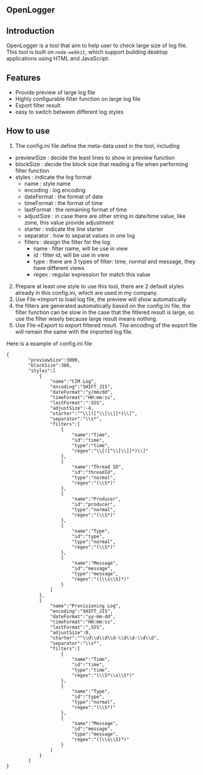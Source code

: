 OpenLogger
----------
## Introduction

OpenLogger is a tool that aim to help user to check large size of log file. This tool is built on `node-webkit`, which support building desktop applications using HTML and JavaScript.

## Features
* Provide preview of large log file
* Highly configurable filter function on large log file
* Export filter result
* easy to switch between different log styles

## How to use
1. The config.ini file define the meta-data used in the tool, including
 * previewSize : decide the least lines to show in preview function
 * blockSize : decide the block size that reading a file when performing filter function
 * styles : indicate the log format
    * name : style name
    * encoding : log encoding
    * dateFormat : the format of date
    * timeFormat : the format of time
    * lastFormat : the remaining format of time
    * adjustSize : in case there are other string in date/time value, like zone, this value provide adjustment
    * starter : indicate the line starter
    * separator : how to separat values in one log
    * filters : design the filter for the log
        * name : filter name, will be use in view
        * id : filter id, will be use in view
        * type : there are 3 types of filter: time, normal and message, they have different views
        * regex : regular expression for match this value

2. Prepare at least one style to use this tool, there are 2 default styles already in this config.ini, which are used in my company.
3. Use File->Import to load log file, the preview will show automatically
4. the filters are generated automatically based on the config.ini file, the filter function can be slow in the case that the fitlered result is large, so use the filter wisely because large result means nothing.
5. Use File->Export to export filtered result. The encoding of the export file will remain the same with the imported log file.

Here is a example of config.ini file
```
{
        "previewSize":3000,
        "blockSize":300,
        "styles":[
            {
                "name":"CIM Log",
                "encoding":"SHIFT_JIS",
                "dateFormat":"y/mm/dd",
                "timeFormat":"HH:mm:ss",
                "lastFormat":":SSS",
                "adjustSize":-4,
                "starter":"^\\[([^\\[\\]]*)\\]",
                "separator":"\\s*",
                "filters":[
                    {
                        "name":"Time",
                        "id":"time",
                        "type":"time",
                        "regex":"\\[([^\\[\\]]*)\\]"
                    },
                    {
                        "name":"Thread ID",
                        "id":"threadId",
                        "type":"normal",
                        "regex":"(\\S*)"
                    },
                    {
                        "name":"Producer",
                        "id":"producer",
                        "type":"normal",
                        "regex":"(\\S*)"
                    },
                    {
                        "name":"Type",
                        "id":"type",
                        "type":"normal",
                        "regex":"(\\S*)"
                    },
                    {
                        "name":"Message",
                        "id":"message",
                        "type":"message",
                        "regex":"([\\s\\S]*)"
                    }
                ]
            },
            {
                "name":"Provisioning Log",
                "encoding":"SHIFT_JIS",
                "dateFormat":"yy-mm-dd",
                "timeFormat":"HH:mm:ss",
                "lastFormat":",SSS",
                "adjustSize":0,
                "starter":"^\\d\\d\\d\\d-\\d\\d-\\d\\d",
                "separator":"\\s*",
                "filters":[
                    {
                        "name":"Time",
                        "id":"time",
                        "type":"time",
                        "regex":"(\\S*\\s\\S*)"
                    },
                    {
                        "name":"Type",
                        "id":"type",
                        "type":"normal",
                        "regex":"(\\S*)"
                    },
                    {
                        "name":"Message",
                        "id":"message",
                        "type":"message",
                        "regex":"([\\s\\S]*)"
                    }
                ]
            }
        ]
}
```
